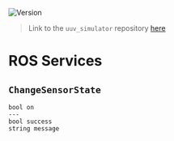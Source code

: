 ![Version](https://img.shields.io/badge/version-0.6.11-brightgreen.svg)

> Link to the `uuv_simulator` repository [here](https://github.com/uuvsimulator/uuv_simulator)

# ROS Services

## `ChangeSensorState`

```
bool on
---
bool success
string message

```

